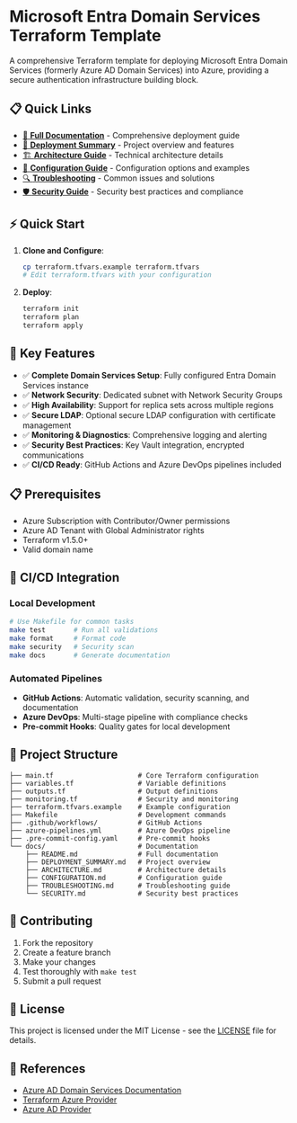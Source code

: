 # Microsoft Entra Domain Services Terraform Template

A comprehensive Terraform template for deploying Microsoft Entra Domain Services (formerly Azure AD Domain Services) into Azure, providing a secure authentication infrastructure building block.

## 📋 Quick Links

- [📖 **Full Documentation**](docs/README.md) - Comprehensive deployment guide
- [🚀 **Deployment Summary**](docs/DEPLOYMENT_SUMMARY.md) - Project overview and features
- [🏗️ **Architecture Guide**](docs/ARCHITECTURE.md) - Technical architecture details
- [🔧 **Configuration Guide**](docs/CONFIGURATION.md) - Configuration options and examples
- [🔍 **Troubleshooting**](docs/TROUBLESHOOTING.md) - Common issues and solutions
- [🛡️ **Security Guide**](docs/SECURITY.md) - Security best practices and compliance

## ⚡ Quick Start

1. **Clone and Configure**:
   ```bash
   cp terraform.tfvars.example terraform.tfvars
   # Edit terraform.tfvars with your configuration
   ```

2. **Deploy**:
   ```bash
   terraform init
   terraform plan
   terraform apply
   ```

## 🌟 Key Features

- ✅ **Complete Domain Services Setup**: Fully configured Entra Domain Services instance
- ✅ **Network Security**: Dedicated subnet with Network Security Groups
- ✅ **High Availability**: Support for replica sets across multiple regions
- ✅ **Secure LDAP**: Optional secure LDAP configuration with certificate management
- ✅ **Monitoring & Diagnostics**: Comprehensive logging and alerting
- ✅ **Security Best Practices**: Key Vault integration, encrypted communications
- ✅ **CI/CD Ready**: GitHub Actions and Azure DevOps pipelines included

## 📋 Prerequisites

- Azure Subscription with Contributor/Owner permissions
- Azure AD Tenant with Global Administrator rights
- Terraform v1.5.0+
- Valid domain name

## 🚀 CI/CD Integration

### Local Development
```bash
# Use Makefile for common tasks
make test       # Run all validations
make format     # Format code
make security   # Security scan
make docs       # Generate documentation
```

### Automated Pipelines
- **GitHub Actions**: Automatic validation, security scanning, and documentation
- **Azure DevOps**: Multi-stage pipeline with compliance checks
- **Pre-commit Hooks**: Quality gates for local development

## 📁 Project Structure

```
├── main.tf                     # Core Terraform configuration
├── variables.tf                # Variable definitions
├── outputs.tf                  # Output definitions
├── monitoring.tf               # Security and monitoring
├── terraform.tfvars.example    # Example configuration
├── Makefile                    # Development commands
├── .github/workflows/          # GitHub Actions
├── azure-pipelines.yml         # Azure DevOps pipeline
├── .pre-commit-config.yaml     # Pre-commit hooks
└── docs/                       # Documentation
    ├── README.md               # Full documentation
    ├── DEPLOYMENT_SUMMARY.md   # Project overview
    ├── ARCHITECTURE.md         # Architecture details
    ├── CONFIGURATION.md        # Configuration guide
    ├── TROUBLESHOOTING.md      # Troubleshooting guide
    └── SECURITY.md             # Security best practices
```

## 🤝 Contributing

1. Fork the repository
2. Create a feature branch
3. Make your changes
4. Test thoroughly with `make test`
5. Submit a pull request

## 📄 License

This project is licensed under the MIT License - see the [LICENSE](LICENSE) file for details.

## 🔗 References

- [Azure AD Domain Services Documentation](https://docs.microsoft.com/en-us/azure/active-directory-domain-services/)
- [Terraform Azure Provider](https://registry.terraform.io/providers/hashicorp/azurerm/latest)
- [Azure AD Provider](https://registry.terraform.io/providers/hashicorp/azuread/latest)